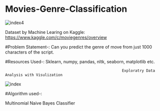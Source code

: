 # Movies-Genre-Classification
![index4](https://user-images.githubusercontent.com/76062093/103790190-e42d6a80-5066-11eb-8041-a32e6c7b8cfe.jpeg)

Dataset by Machine Learing on Kaggle: https://www.kaggle.com/c/moviegenres/overview

#Problem Statement-: Can you predict the genre of move from just 1000 characters of the script.

#Resources Used-: Sklearn, numpy, pandas, nltk, seaborn, matplotlib etc.

                                                         Exploratry Data Analysis with Visulization

![index](https://user-images.githubusercontent.com/76062093/103795171-aa129780-506b-11eb-8563-e1dcaa7fa888.png)

#Algorithm used-:

Multinomial Naive Bayes Classifier
